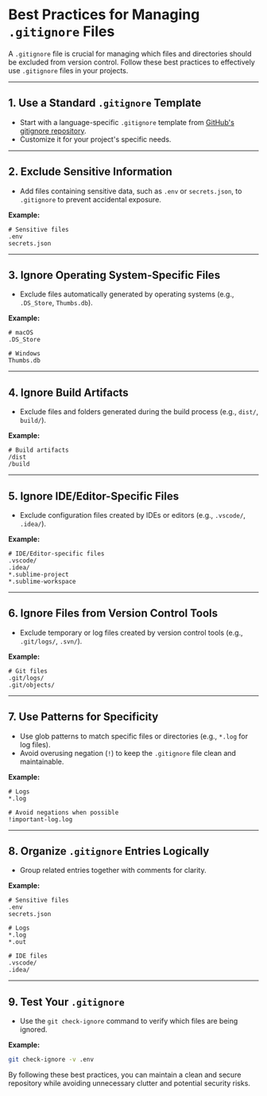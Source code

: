 # Best Practices for Managing `.gitignore` Files

A `.gitignore` file is crucial for managing which files and directories should be excluded from version control. Follow these best practices to effectively use `.gitignore` files in your projects.

---

## 1. Use a Standard `.gitignore` Template

- Start with a language-specific `.gitignore` template from [GitHub's gitignore repository](https://github.com/github/gitignore).
- Customize it for your project's specific needs.

---

## 2. Exclude Sensitive Information

- Add files containing sensitive data, such as `.env` or `secrets.json`, to `.gitignore` to prevent accidental exposure.

**Example:**
```plaintext
# Sensitive files
.env
secrets.json
```

---

## 3. Ignore Operating System-Specific Files

- Exclude files automatically generated by operating systems (e.g., `.DS_Store`, `Thumbs.db`).

**Example:**
```plaintext
# macOS
.DS_Store

# Windows
Thumbs.db
```

---

## 4. Ignore Build Artifacts

- Exclude files and folders generated during the build process (e.g., `dist/`, `build/`).

**Example:**
```plaintext
# Build artifacts
/dist
/build
```

---

## 5. Ignore IDE/Editor-Specific Files

- Exclude configuration files created by IDEs or editors (e.g., `.vscode/`, `.idea/`).

**Example:**
```plaintext
# IDE/Editor-specific files
.vscode/
.idea/
*.sublime-project
*.sublime-workspace
```

---

## 6. Ignore Files from Version Control Tools

- Exclude temporary or log files created by version control tools (e.g., `.git/logs/`, `.svn/`).

**Example:**
```plaintext
# Git files
.git/logs/
.git/objects/
```

---

## 7. Use Patterns for Specificity

- Use glob patterns to match specific files or directories (e.g., `*.log` for log files).
- Avoid overusing negation (`!`) to keep the `.gitignore` file clean and maintainable.

**Example:**
```plaintext
# Logs
*.log

# Avoid negations when possible
!important-log.log
```

---

## 8. Organize `.gitignore` Entries Logically

- Group related entries together with comments for clarity.

**Example:**
```plaintext
# Sensitive files
.env
secrets.json

# Logs
*.log
*.out

# IDE files
.vscode/
.idea/
```

---

## 9. Test Your `.gitignore`

- Use the `git check-ignore` command to verify which files are being ignored.

**Example:**
```bash
git check-ignore -v .env
```

By following these best practices, you can maintain a clean and secure repository while avoiding unnecessary clutter and potential security risks.
